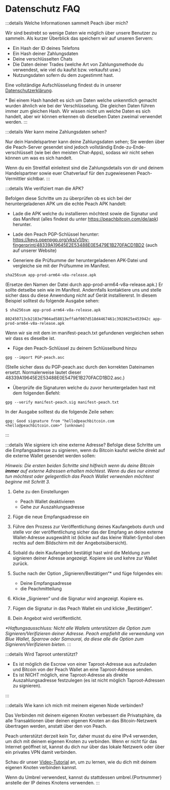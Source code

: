 # Datenschutz FAQ

:::details Welche Informationen sammelt Peach über mich?

Wir sind bestrebt so wenige Daten wie möglich über unsere Benutzer zu sammeln. Als kurzer Überblick das speichern wir auf unseren Servern:

- Ein Hash der ID deines Telefons
- Ein Hash deiner Zahlungsdaten
- Deine verschlüsselten Chats
- Die Daten deiner Trades (welche Art von Zahlungsmethode du verwendest, wie viel du kaufst bzw. verkaufst usw.)
- Nutzungsdaten sofern du dem zugestimmt hast.

Eine vollständige Aufschlüsselung findest du in unserer [Datenschutzerklärung](/privacy-policy/).

\* Bei einem Hash handelt es sich um Daten welche unkenntlich gemacht wurden ähnlich wie bei der Verschlüsselung. Die gleichen Daten führen immer zum gleichen Hash. Wir wissen nicht um welche Daten es sich handelt, aber wir können erkennen ob dieselben Daten zweimal verwendet werden.
:::

:::details Wer kann meine Zahlungsdaten sehen?

Nur dein Handelspartner kann deine Zahlungsdaten sehen; Sie werden über die Peach-Server gesendet sind jedoch vollständig Ende-zu-Ende-verschlüsselt (wie bei den meisten Chat-Apps), sodass wir nicht sehen können um was es sich handelt.

Wenn du ein Streitfall einleitest sind die Zahlungsdetails von dir und deinem Handelspartner sowie euer Chatverlauf für den zugewiesenen Peach-Vermittler sichtbar.
:::

:::details Wie verifiziert man die APK?

Befolgen diese Schritte um zu überprüfen ob es sich bei der heruntergeladenen APK um die echte Peach APK handelt:

- Lade die APK welche du installieren möchtest sowie die Signatur und das Manifest (alles findest du unter https://peachbitcoin.com/de/apk) herunter.

- Lade den Peach PGP-Schlüssel herunter: https://keys.openpgp.org/vks/v1/by-fingerprint/48339A19645E2E53488E0E5479E1B270FACD1BD2 (auch auf unserer Website)

- Generiere die Prüfsumme der heruntergeladenen APK-Datei und vergleiche sie mit der Prüfsumme im Manifest.
```
sha256sum app-prod-arm64-v8a-release.apk
```
(Ersetze den Namen der Datei durch app-prod-arm64-v8a-release.apk.) Er sollte detselbe sein wie im Manifest. Andernfalls kontaktiere uns und stelle sicher dass du diese Anwendung nicht auf Gerät installiererst. In diesem Beispiel solltest du folgende Ausgabe sehen:
```
$ sha256sum app-prod-arm64-v8a-release.apk

802450713cb2183e7904ad58813effabf007d518d4467461c3928625e453942c app-prod-arm64-v8a-release.apk
```
Wenn wir sie mit dem im manifest-peach.txt gefundenen vergleichen sehen wir dass es dieselbe ist.

- Füge den Peach-Schlüssel zu deinem Schlüsselbund hinzu
```
gpg --import PGP-peach.asc
```
(Stelle sicher dass du PGP-peach.asc durch den korrekten Dateinamen ersetzt. Normalerweise lautet dieser 48339A19645E2E53488E0E5479E1B270FACD1BD2.asc.)

- Überprüfe die Signaturen welche du zuvor heruntergeladen hast mit dem folgenden Befehl:
```
gpg --verify manifest-peach.sig manifest-peach.txt
```
In der Ausgabe solltest du die folgende Zeile sehen:
```
gpg: Good signature from "hello@peachbitcoin.com <hello@peachbitcoin.com>" [unknown]
```
:::

:::details Wie signiere ich eine externe Adresse?
Befolge diese Schritte um die Empfangsadresse zu signieren, wenn du Bitcoin kaufst welche direkt auf die externe Wallet gesendet werden sollen:

_Hinweis: Die ersten beiden Schritte sind hilfreich wenn du deine Bitcoin **immer** auf externe Adressen erhalten möchtest. Wenn du dies nur einmal tun möchtest oder gelegentlich das Peach Wallet verwenden möchtest beginne mit Schritt 3._

1. Gehe zu den Einstellungen
   - Peach Wallet deaktivieren
   - Gehe zur Auszahlungsadresse

2. Füge die neue Empfangsadresse ein

3. Führe den Prozess zur Veröffentlichung deines Kaufangebots durch und stelle vor der veröffentlichung sicher das der Empfang an deine externe Wallet-Adresse ausgewählt ist (klicke auf das kleine Wallet-Symbol oben rechts auf dem Bildschirm mit der Angebotsübersicht).

4. Sobald du dein Kaufangebot bestätigt hast wird die Meldung zum signieren deiner Adresse angezeigt. Kopiere sie und kehre zur Wallet zurück.

5. Suche nach der Option „Signieren/Bestätigen“* und füge folgendes ein:
   - Deine Empfangsadresse
   - die Peachmitteilung

6. Klicke „Signieren“ und die Signatur wird angezeigt. Kopiere es.

7. Fügen die Signatur in das Peach Wallet ein und klicke „Bestätigen“.

8. Dein Angebot wird veröffentlicht.

_*Haftungsausschluss: Nicht alle Wallets unterstützen die Option zum Signieren/Verifizieren deiner Adresse. Peach empfiehlt die verwendung von Blue Wallet, Sparrow oder Samourai, da diese alle die Option zum Signieren/Verifizieren bieten._
:::

:::details Wird Taproot unterstützt?

- Es ist möglich die Escrow von einer Taproot-Adresse aus aufzuladen und Bitcoin von der Peach Wallet an eine Taproot-Adresse senden.
- Es ist NICHT möglich, eine Taproot-Adresse als direkte Auszahlungsadresse festzulegen (es ist nicht möglich Taproot-Adressen zu signieren).

:::

:::details Wie kann ich mich mit meinem eigenen Node verbinden?

Das Verbinden mit deinem eigenen Knoten verbessert die Privatsphäre, da alle Transaktionen über deinen eigenen Knoten an das Bitcoin-Netzwerk übertragen werden, anstatt über den von Peach.

Peach unterstützt derzeit kein Tor, daher musst du eine IPv4 verwenden, um dich mit deinem eigenen Knoten zu verbinden. Wenn er nicht für das Internet geöffnet ist, kannst du dich nur über das lokale Netzwerk oder über ein privates VPN damit verbinden.

Schau dir unser [Video-Tutorial](https://www.youtube.com/watch?v=xtvq2i3mIYg) an, um zu lernen, wie du dich mit deinem eigenen Knoten verbinden kannst.

Wenn du Umbrel verwendest, kannst du stattdessen umbrel.{Portnummer} anstelle der IP deines Knotens verwenden.
:::

